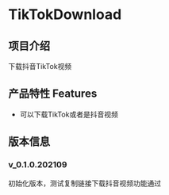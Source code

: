 # TikTokDownload
## 项目介绍
下载抖音TikTok视频
## 产品特性 Features
 - 可以下载TikTok或者是抖音视频

## 版本信息
### v_0.1.0.202109
初始化版本，测试复制链接下载抖音视频功能通过
